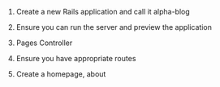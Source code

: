 1) Create a new Rails application and call it alpha-blog

2) Ensure you can run the server and preview the application

3) Pages Controller

4) Ensure you have appropriate routes

5) Create a homepage, about
